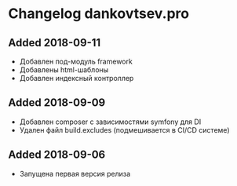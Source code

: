 # Changelog dankovtsev.pro

## Added 2018-09-11
  - Добавлен под-модуль framework
  - Добавлены html-шаблоны
  - Добавлен индексный контроллер

## Added 2018-09-09
  - Добавлен composer с зависимостями symfony для DI
  - Удален файл build.excludes (подмешивается в CI/CD системе)

## Added 2018-09-06
  - Запущена первая версия релиза
